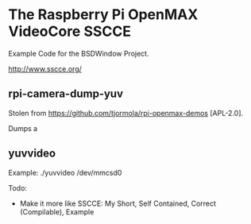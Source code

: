 The Raspberry Pi OpenMAX VideoCore SSCCE
========================================

Example Code for the BSDWindow Project.

http://www.sscce.org/

rpi-camera-dump-yuv
-------------------

Stolen from https://github.com/tjormola/rpi-openmax-demos [APL-2.0].

Dumps a 



yuvvideo
--------

Example:
    ./yuvvideo /dev/mmcsd0

Todo:
  * Make it more like SSCCE:
My Short, Self Contained, Correct (Compilable), Example 
